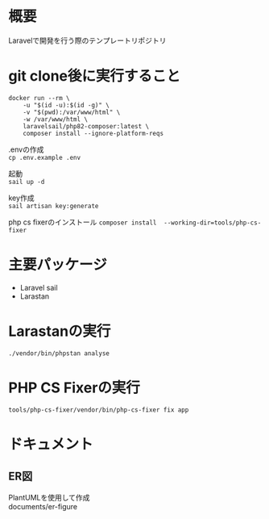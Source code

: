 # 概要
Laravelで開発を行う際のテンプレートリポジトリ

# git clone後に実行すること
```
docker run --rm \
    -u "$(id -u):$(id -g)" \
    -v "$(pwd):/var/www/html" \
    -w /var/www/html \
    laravelsail/php82-composer:latest \
    composer install --ignore-platform-reqs
```

.envの作成  
`cp .env.example .env`

起動  
`sail up -d`

key作成  
`sail artisan key:generate`

php cs fixerのインストール
`composer install  --working-dir=tools/php-cs-fixer`

# 主要パッケージ
- Laravel sail
- Larastan

# Larastanの実行
`./vendor/bin/phpstan analyse`

# PHP CS Fixerの実行
`tools/php-cs-fixer/vendor/bin/php-cs-fixer fix app`

# ドキュメント
## ER図
PlantUMLを使用して作成  
documents/er-figure  